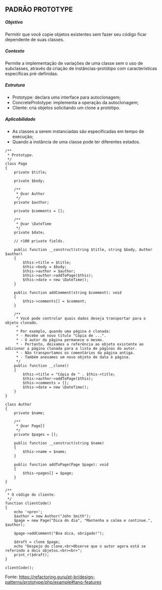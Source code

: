 ## PADRÃO PROTOTYPE

##### Objetivo
Permitir que você copie objetos existentes sem fazer seu código ficar dependente de suas classes.

##### Contexto
Permite a implementação de variações de uma classe sem o uso de subclasses, através da criação de instâncias-protótipo com características específicas pré-definidas.

##### Estrutura
- Prototype: declara uma interface para autoclonagem;
- ConcretePrototype: implementa a operação da autoclonagem;
- Cliente: cria objetos solicitando um clone a protótipo.

##### Aplicabilidade
- As classes a serem instanciadas são especificadas em tempo de execução;
- Quando a instância de uma classe pode ter diferentes estados.

~~~~
/**
 * Prototype.
 */
class Page
{
    private $title;

    private $body;

    /**
     * @var Author
     */
    private $author;

    private $comments = [];

    /**
     * @var \DateTime
     */
    private $date;

    // +100 private fields.

    public function __construct(string $title, string $body, Author $author)
    {
        $this->title = $title;
        $this->body = $body;
        $this->author = $author;
        $this->author->addToPage($this);
        $this->date = new \DateTime();
    }

    public function addComment(string $comment): void
    {
        $this->comments[] = $comment;
    }

    /**
     * Você pode controlar quais dados deseja transportar para o objeto clonado.
     *
     * Por exemplo, quando uma página é clonada:
     * - Recebe um novo título "Cópia de ...".
     * - O autor da página permanece o mesmo.
     * - Portanto, deixamos a referência ao objeto existente ao adicionar a página clonada para a lista de páginas do autor.
     * - Não transportamos os comentários da página antiga.
     * - Também anexamos um novo objeto de data à página.
     */
    public function __clone()
    {
        $this->title = "Cópia de " . $this->title;
        $this->author->addToPage($this);
        $this->comments = [];
        $this->date = new \DateTime();
    }
}

class Author
{
    private $name;

    /**
     * @var Page[]
     */
    private $pages = [];

    public function __construct(string $name)
    {
        $this->name = $name;
    }

    public function addToPage(Page $page): void
    {
        $this->pages[] = $page;
    }
}

/**
 * O código do cliente.
 */
function clientCode()
{
    echo '<pre>';
    $author = new Author("John Smith");
    $page = new Page("Dica do dia", "Mantenha a calma e continue.", $author);

    $page->addComment("Boa dica, obrigado!");

    $draft = clone $page;
    echo "Despejo do clone.<br>Observe que o autor agora está se referindo a dois objetos.<br><br>";
    print_r($draft);
}

clientCode();
~~~~
Fonte: https://refactoring.guru/pt-br/design-patterns/prototype/php/example#lang-features
